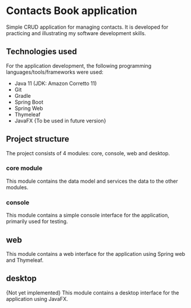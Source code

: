 # Contacts Book application
Simple CRUD application for managing contacts. It is developed for practicing and illustrating my software development skills.

## Technologies used
For the application development, the following programming languages/tools/frameworks were used:
- Java 11 (JDK: Amazon Corretto 11)
- Git
- Gradle
- Spring Boot
- Spring Web 
- Thymeleaf 
- JavaFX {To be used in future version}

## Project structure
The project consists of 4 modules: core, console, web and desktop.

### core module
This module contains the data model and services the data to the other modules.

### console
This module contains a simple console interface for the application, primarily used for testing.

## web
This module contains a web interface for the application using Spring web and Thymeleaf.

## desktop
{Not yet implemented}
This module contains a desktop interface for the application using JavaFX.
